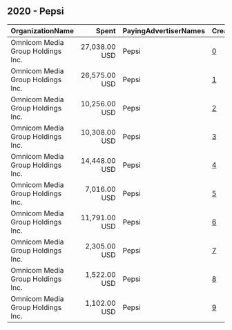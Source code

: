 ## 2020 - Pepsi 
|OrganizationName|Spent|PayingAdvertiserNames|CreativeUrls|Impressions|Genders|AgeBrackets|CountryCodes|BillingAddresses|CandidateBallotInformation|
|:---|---:|:---|:---|---:|:---|:---|:---|:---|:---|
|Omnicom Media Group Holdings Inc.|27,038.00 USD|Pepsi|[0](https://www.snap.com/political-ads/asset/f39a4454ff9f799a07e1cd2d22a4620955207506b62e5d9d50558b63cd6c107e?mediaType=mp4)|13,020,951||18+|united states|"195 Broadway, 5th Floor,New York,10007,US"||
|Omnicom Media Group Holdings Inc.|26,575.00 USD|Pepsi|[1](https://www.snap.com/political-ads/asset/f39a4454ff9f799a07e1cd2d22a4620955207506b62e5d9d50558b63cd6c107e?mediaType=mp4)|11,883,436||18+|united states|"195 Broadway, 5th Floor,New York,10007,US"||
|Omnicom Media Group Holdings Inc.|10,256.00 USD|Pepsi|[2](https://www.snap.com/political-ads/asset/4c814b03f51d4bc09b018e9abd9a9e6986de022519c40505dbf7fed675d42fd1?mediaType=mp4)|2,087,210||18+|united states|"195 Broadway, 5th Floor,New York,10007,US"||
|Omnicom Media Group Holdings Inc.|10,308.00 USD|Pepsi|[3](https://www.snap.com/political-ads/asset/e26c53b268c8a95356c390d43038b783c71ee58dfa7bb02d831559239d4cd85e?mediaType=mp4)|2,067,785||18+|united states|"195 Broadway, 5th Floor,New York,10007,US"||
|Omnicom Media Group Holdings Inc.|14,448.00 USD|Pepsi|[4](https://www.snap.com/political-ads/asset/f39a4454ff9f799a07e1cd2d22a4620955207506b62e5d9d50558b63cd6c107e?mediaType=mp4)|1,344,445||18+|united states|"195 Broadway, 5th Floor,New York,10007,US"||
|Omnicom Media Group Holdings Inc.|7,016.00 USD|Pepsi|[5](https://www.snap.com/political-ads/asset/17f88becf7852604c9855226f1098f3a2161669f64a3aee2db46e05b2a00f583?mediaType=mp4)|1,266,182||18+|united states|"195 Broadway, 5th Floor,New York,10007,US"||
|Omnicom Media Group Holdings Inc.|11,791.00 USD|Pepsi|[6](https://www.snap.com/political-ads/asset/f39a4454ff9f799a07e1cd2d22a4620955207506b62e5d9d50558b63cd6c107e?mediaType=mp4)|1,050,599||18+|united states|"195 Broadway, 5th Floor,New York,10007,US"||
|Omnicom Media Group Holdings Inc.|2,305.00 USD|Pepsi|[7](https://www.snap.com/political-ads/asset/d8e84a0339be1c6f8c74bec821940578befae813de021019ce83d56e50090091?mediaType=mp4)|159,600||18+|united states|"195 Broadway, 5th Floor,New York,10007,US"||
|Omnicom Media Group Holdings Inc.|1,522.00 USD|Pepsi|[8](https://www.snap.com/political-ads/asset/ac812349e234287019aa8d1f9ca7b4572f558c68dd655e6d0f9e4040ff3bba49?mediaType=mp4)|104,881||18+|united states|"195 Broadway, 5th Floor,New York,10007,US"||
|Omnicom Media Group Holdings Inc.|1,102.00 USD|Pepsi|[9](https://www.snap.com/political-ads/asset/3612446e1d35ebbdcfb7c1b65c8c9be9610dd3870458d1fb17a70246918d1590?mediaType=mp4)|76,522||18+|united states|"195 Broadway, 5th Floor,New York,10007,US"||
